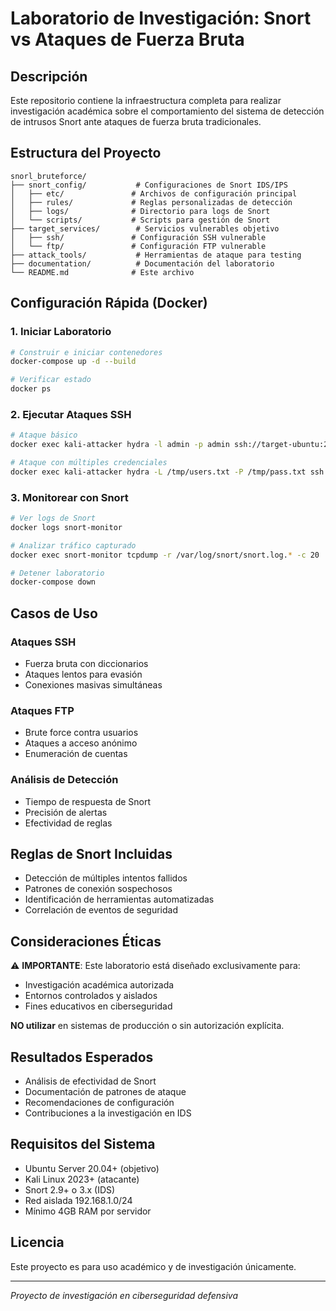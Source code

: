 # Laboratorio de Investigación: Snort vs Ataques de Fuerza Bruta

## Descripción

Este repositorio contiene la infraestructura completa para realizar investigación académica sobre el comportamiento del sistema de detección de intrusos Snort ante ataques de fuerza bruta tradicionales.

## Estructura del Proyecto

```
snorl_bruteforce/
├── snort_config/           # Configuraciones de Snort IDS/IPS
│   ├── etc/               # Archivos de configuración principal
│   ├── rules/             # Reglas personalizadas de detección
│   ├── logs/              # Directorio para logs de Snort
│   └── scripts/           # Scripts para gestión de Snort
├── target_services/        # Servicios vulnerables objetivo
│   ├── ssh/               # Configuración SSH vulnerable
│   └── ftp/               # Configuración FTP vulnerable
├── attack_tools/           # Herramientas de ataque para testing
├── documentation/          # Documentación del laboratorio
└── README.md              # Este archivo
```

## Configuración Rápida (Docker)

### 1. Iniciar Laboratorio

```bash
# Construir e iniciar contenedores
docker-compose up -d --build

# Verificar estado
docker ps
```

### 2. Ejecutar Ataques SSH

```bash
# Ataque básico
docker exec kali-attacker hydra -l admin -p admin ssh://target-ubuntu:22

# Ataque con múltiples credenciales
docker exec kali-attacker hydra -L /tmp/users.txt -P /tmp/pass.txt ssh://target-ubuntu:22 -t 8
```

### 3. Monitorear con Snort

```bash
# Ver logs de Snort
docker logs snort-monitor

# Analizar tráfico capturado
docker exec snort-monitor tcpdump -r /var/log/snort/snort.log.* -c 20

# Detener laboratorio
docker-compose down
```

## Casos de Uso

### Ataques SSH
- Fuerza bruta con diccionarios
- Ataques lentos para evasión
- Conexiones masivas simultáneas

### Ataques FTP
- Brute force contra usuarios
- Ataques a acceso anónimo
- Enumeración de cuentas

### Análisis de Detección
- Tiempo de respuesta de Snort
- Precisión de alertas
- Efectividad de reglas

## Reglas de Snort Incluidas

- Detección de múltiples intentos fallidos
- Patrones de conexión sospechosos  
- Identificación de herramientas automatizadas
- Correlación de eventos de seguridad

## Consideraciones Éticas

⚠️ **IMPORTANTE**: Este laboratorio está diseñado exclusivamente para:
- Investigación académica autorizada
- Entornos controlados y aislados
- Fines educativos en ciberseguridad

**NO utilizar** en sistemas de producción o sin autorización explícita.

## Resultados Esperados

- Análisis de efectividad de Snort
- Documentación de patrones de ataque
- Recomendaciones de configuración
- Contribuciones a la investigación en IDS

## Requisitos del Sistema

- Ubuntu Server 20.04+ (objetivo)
- Kali Linux 2023+ (atacante)
- Snort 2.9+ o 3.x (IDS)
- Red aislada 192.168.1.0/24
- Mínimo 4GB RAM por servidor

## Licencia

Este proyecto es para uso académico y de investigación únicamente.

---
*Proyecto de investigación en ciberseguridad defensiva*